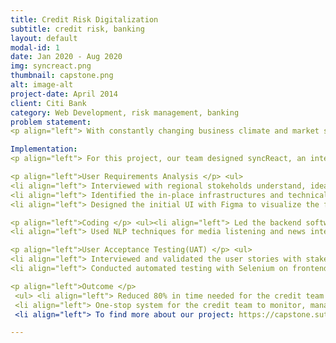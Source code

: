 ```yaml
---
title: Credit Risk Digitalization
subtitle: credit risk, banking
layout: default
modal-id: 1
date: Jan 2020 - Aug 2020
img: syncreact.png 
thumbnail: capstone.png 
alt: image-alt
project-date: April 2014
client: Citi Bank
category: Web Development, risk management, banking
problem statement: 
<p align="left"> With constantly changing business climate and market sentiments, monitoring the financial capabilities of obligors are integral to a bank's operations. Our client conducts regular Earning Warning reviews to analyse data such as financial reports and industry news to assess company performance to determine if it warrants any reassessment of the client’s credit rating. The current EW process requires manual collection of data from various sources that is ultimately still insufficient, especially for private companies, for effective risk analysis. </p>

Implementation: 
<p align="left"> For this project, our team designed syncReact, an integrated system that automatically extracts and presents essential credit signals in a consolidated and timely manner along with insightful data visualisations to facilitate credit analysts’ ongoing credit risk reassessment of their borrowers.

<p align="left">User Requirements Analysis </p> <ul> 
<li align="left"> Interviewed with regional stokeholds understand, ideate and validate the use-cases and painpoints. </li> 
<li align="left"> Identified the in-place infrastructures and technical constraints to design compatible and aligned solutions for digital transformation.</li> 
<li align="left"> Designed the initial UI with Figma to visualize the functionality and UI logics.</li> </ul>

<p align="left">Coding </p> <ul><li align="left"> Led the backend software development to automate data sourcing by setting up REST APIs and integrating with MongoDB for analysis.</li> 
<li align="left"> Used NLP techniques for media listening and news intelligence to monitor corporate credit risk for data comprehensiveness. </li> <li align="left"> Used React.js to implement frontend UI with multi-layers of consolidated information. </li> <li align="left"> Conducted automated testing with Selenium on frontend simulation and Flask Testing on backend endpoints.</li> </ul>

<p align="left">User Acceptance Testing(UAT) </p> <ul> 
<li align="left"> Interviewed and validated the user stories with stakeholders and stayed agile towards constant business requirement changes. </li> 
<li align="left"> Conducted automated testing with Selenium on frontend simulation and Flask Testing on backend endpoints.</li> </ul>

<p align="left">Outcome </p>
 <ul> <li align="left"> Reduced 80% in time needed for the credit team to manually source risk signals. </li> 
 <li align="left"> One-stop system for the credit team to monitor, manage, and export information for EW process. </li> 
 <li align="left"> To find more about our project: https://capstone.sutd.edu.sg/projects/syncreact.</li> </ul>

---
```

